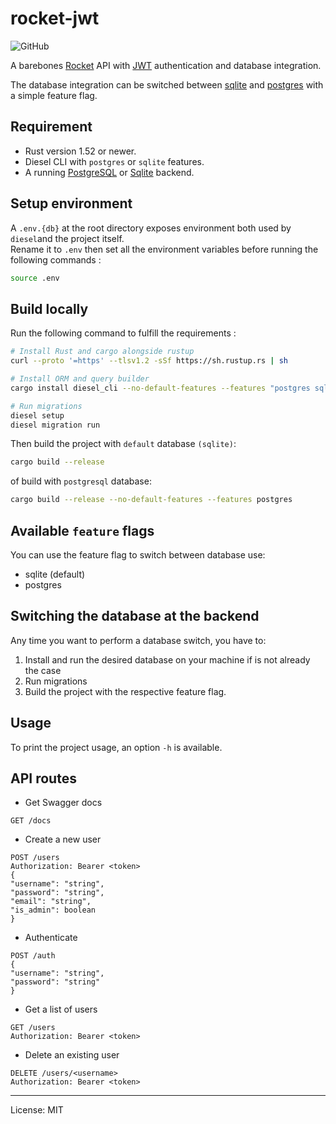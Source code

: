 # rocket-jwt
![GitHub](https://img.shields.io/github/license/marirs/rocket-jwt)

A barebones [Rocket](https://rocket.rs) API with [JWT](https://jwt.io) authentication and 
database integration.

The database integration can be switched between [sqlite](https://www.sqlite.org/index.html) and [postgres](https://www.postgresql.org/) with a simple feature flag.

## Requirement
- Rust version 1.52 or newer.
- Diesel CLI with `postgres` or `sqlite` features.
- A running [PostgreSQL](https://www.postgresql.org/) or [Sqlite](https://www.sqlite.org/index.html) backend.
  
## Setup environment

A `.env.{db}` at the root directory exposes environment both used by `diesel`and the project itself.  
Rename it to `.env` then set all the environment variables before running the following commands :

``` bash
source .env
```

## Build locally

Run the following command to fulfill the requirements :

``` bash
# Install Rust and cargo alongside rustup
curl --proto '=https' --tlsv1.2 -sSf https://sh.rustup.rs | sh

# Install ORM and query builder
cargo install diesel_cli --no-default-features --features "postgres sqlite"

# Run migrations
diesel setup 
diesel migration run
```

Then build the project with `default` database `(sqlite)`:
```bash
cargo build --release
```

of build with `postgresql` database:

``` bash
cargo build --release --no-default-features --features postgres
```

## Available `feature` flags
You can use the feature flag to switch between database use:

- sqlite (default)
- postgres

## Switching the database at the backend

Any time you want to perform a database switch, you have to:
1. Install and run the desired database on your machine if is not already the case
2. Run migrations
3. Build the project with the respective feature flag.

## Usage

To print the project usage, an option `-h` is available.

## API routes

- Get Swagger docs
``` http
GET /docs
```

- Create a new user
```http
POST /users
Authorization: Bearer <token>
{
"username": "string",
"password": "string",
"email": "string",
"is_admin": boolean
}
```

- Authenticate
```http
POST /auth
{
"username": "string",
"password": "string"
}
```

- Get a list of users
```http
GET /users
Authorization: Bearer <token>
```

- Delete an existing user
```http
DELETE /users/<username>
Authorization: Bearer <token>
```

---
License: MIT